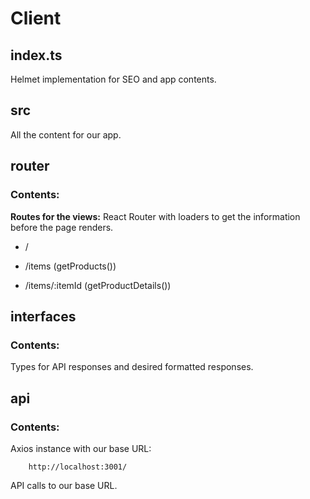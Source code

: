 # Client

## index.ts

Helmet implementation for SEO and app contents.

## src

All the content for our app.

## router

### Contents:

**Routes for the views:** React Router with loaders to get the information before the page renders.

- /

* /items (getProducts())

- /items/:itemId (getProductDetails())

## interfaces

### Contents:

Types for API responses and desired formatted responses.

## api

### Contents:

Axios instance with our base URL:

        http://localhost:3001/

API calls to our base URL.

